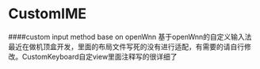 # CustomIME
####custom input method base on openWnn
基于openWnn的自定义输入法<br>
最近在做机顶盒开发，里面的布局文件写死的没有进行适配，有需要的请自行修改。CustomKeyboard自定view里面注释写的很详细了

